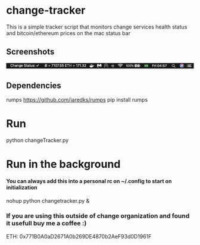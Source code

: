 # change-tracker
This is a simple tracker script that monitors change services health status and bitcoin/ethereum prices on the mac status bar

## Screenshots

![screenshot1](screenshot.png)

## Dependencies
rumps
https://github.com/jaredks/rumps
pip install rumps

# Run
python changeTracker.py

# Run in the background
#### You can always add this into a personal rc on ~/.config to start on initialization
nohup python changetracker.py &

### If you are using this outside of change organization and found it usefull buy me a coffee :)
ETH: 0x771B0A0aD2671A0b269DE4870b2AeF93d0D1961F

